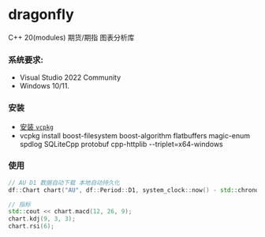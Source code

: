 # dragonfly
C++ 20(modules) 期货/期指 图表分析库
### 系统要求:
- Visual Studio 2022 Community
- Windows 10/11.

### 安装
- [安装 `vcpkg`](https://github.com/microsoft/vcpkg/releases/tag/2022.06.15)
- vcpkg install boost-filesystem boost-algorithm flatbuffers magic-enum spdlog SQLiteCpp protobuf cpp-httplib --triplet=x64-windows

### 使用
```c++
// AU D1 数据自动下载 本地自动持久化
df::Chart chart("AU", df::Period::D1, system_clock::now() - std::chrono::days(30), system_clock::now());

// 指标
std::cout << chart.macd(12, 26, 9);
chart.kdj(9, 3, 3);
chart.rsi(6);
```
